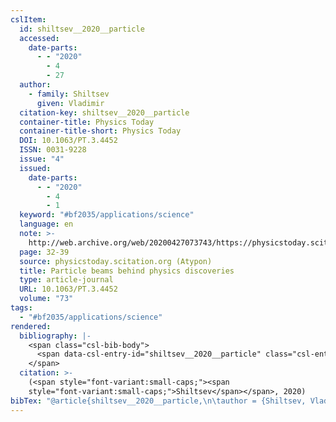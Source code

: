 ```yaml
---
cslItem:
  id: shiltsev__2020__particle
  accessed:
    date-parts:
      - - "2020"
        - 4
        - 27
  author:
    - family: Shiltsev
      given: Vladimir
  citation-key: shiltsev__2020__particle
  container-title: Physics Today
  container-title-short: Physics Today
  DOI: 10.1063/PT.3.4452
  ISSN: 0031-9228
  issue: "4"
  issued:
    date-parts:
      - - "2020"
        - 4
        - 1
  keyword: "#bf2035/applications/science"
  language: en
  note: >-
    http://web.archive.org/web/20200427073743/https://physicstoday.scitation.org/doi/10.1063/PT.3.4452
  page: 32-39
  source: physicstoday.scitation.org (Atypon)
  title: Particle beams behind physics discoveries
  type: article-journal
  URL: 10.1063/PT.3.4452
  volume: "73"
tags:
  - "#bf2035/applications/science"
rendered:
  bibliography: |-
    <span class="csl-bib-body">
      <span data-csl-entry-id="shiltsev__2020__particle" class="csl-entry"><span class='author-bib'>Shiltsev</span>. <span class='date-bib'>(2020)</span>. <span class='title'><b>Particle beams behind physics discoveries</b></span>. <i>Physics Today</i>, <i>73</i>(4), 32–39. <span class='URL'><a href='https://doi.org/10.1063/PT.3.4452'>LINK</a></span></span>
    </span>
  citation: >-
    (<span style="font-variant:small-caps;"><span
    style="font-variant:small-caps;">Shiltsev</span></span>, 2020)
bibTex: "@article{shiltsev__2020__particle,\n\tauthor = {Shiltsev, Vladimir},\n\tjournal = {Physics Today},\n\tdoi = {10.1063/PT.3.4452},\n\tissn = {0031-9228},\n\tnumber = {4},\n\tyear = {2020},\n\tmonth = {apr 1},\n\tnote = {http://web.archive.org/web/20200427073743/https://physicstoday.scitation.org/doi/10.1063/PT.3.4452},\n\tpages = {32--39},\n\ttitle = {Particle beams behind physics discoveries},\n\turl = {10.1063/PT.3.4452},\n\thowpublished = {10.1063/PT.3.4452},\n\tvolume = {73},\n}\n\n"
---
```

